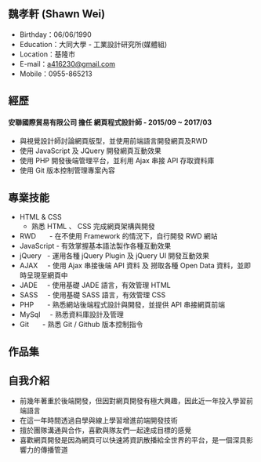 ## 魏孝軒 (Shawn Wei)

- Birthday：06/06/1990
- Education：大同大學 - 工業設計研究所(媒體組)
- Location：基隆市
- E-mail：a416230@gmail.com
- Mobile：0955-865213


## 經歷

#### 安聯國際貿易有限公司 擔任 網頁程式設計師 - 2015/09 ~ 2017/03

- 與視覺設計師討論網頁版型，並使用前端語言開發網頁及RWD
- 使用 JavaScript 及 JQuery 開發網頁互動效果
- 使用 PHP 開發後端管理平台，並利用 Ajax 串接 API 存取資料庫
- 使用 Git 版本控制管理專案內容


## 專業技能

- HTML & CSS 
  - 熟悉 HTML 、 CSS 完成網頁架構與開發
- RWD        - 在不使用 Framework 的情況下，自行開發 RWD 網站
- JavaScript - 有效掌握基本語法製作各種互動效果
- jQuery     - 運用各種 jQuery Plugin 及 jQuery UI 開發互動效果
- AJAX       - 使用 Ajax 串接後端 API 資料 及 撈取各種 Open Data 資料，並即時呈現至網頁中
- JADE       - 使用基礎 JADE 語言，有效管理 HTML
- SASS       - 使用基礎 SASS 語言，有效管理 CSS
- PHP        - 熟悉網站後端程式設計與開發，並提供 API 串接網頁前端
- MySql      - 熟悉資料庫設計及管理
- Git        - 熟悉 Git / Github 版本控制指令


## 作品集


## 自我介紹

- 前幾年著重於後端開發，但因對網頁開發有極大興趣，因此近一年投入學習前端語言
- 在這一年時間透過自學與線上學習增進前端開發技術
- 擅於團隊溝通與合作，喜歡與隊友們一起達成目標的感覺
- 喜歡網頁開發是因為網頁可以快速將資訊散播給全世界的平台，是一個深具影響力的傳播管道






